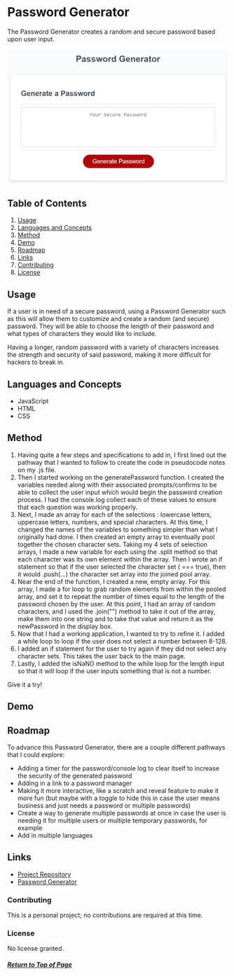 # Password Generator

The Password Generator creates a random and secure password based upon user input. 

![Display](Assets/display.png)

## Table of Contents

1. [Usage](#Usage)
1. [Languages and Concepts](#Languages-and-Concepts)
1. [Method](#Method)
1. [Demo](#Demo)
1. [Roadmap](#Roadmap)
1. [Links](#Links)
1. [Contributing](#Contributing)
1. [License](#License)

## Usage

If a user is in need of a secure password, using a Password Generator such as this will allow them to customize and create a random (and secure) password. They will be able to choose the length of their password and what types of characters they would like to include.

Having a longer, random password with a variety of characters increases the strength and security of said password, making it more difficult for hackers to break in.

## Languages and Concepts

- JavaScript
- HTML
- CSS

## Method

1. Having quite a few steps and specifications to add in, I first lined out the pathway that I wanted to follow to create the code in pseudocode notes on my .js file.
1. Then I started working on the generatePassword function. I created the variables needed along with their associated prompts/confirms to be able to collect the user input which would begin the password creation process. I had the console.log collect each of these values to ensure that each question was working properly.
1. Next, I made an array for each of the selections : lowercase letters, uppercase letters, numbers, and special characters. At this time, I changed the names of the variables to something simpler than what I originally had done. I then created an empty array to eventually pool together the chosen character sets. Taking my 4 sets of selection arrays, I made a new variable for each using the .split method so that each character was its own element within the array. Then I wrote an if statement so that if the user selected the character set ( === true), then it would .push(...) the character set array into the joined pool array.
1. Near the end of the function, I created a new, empty array. For this array, I made a for loop to grab random elements from within the pooled array, and set it to repeat the number of times equal to the length of the password chosen by the user. At this point, I had an array of random characters, and  I used the .join("") method to take it out of the array, make them into one string and to take that value and return it as the newPassword in the display box.
1. Now that I had a working application, I wanted to try to refine it. I added a while loop to loop if the user does not select a number between 8-128.
1. I added an if statement for the user to try again if they did not select any character sets. This takes the user back to the main page.
1. Lastly, I added the isNaN() method to the while loop for the length input so that it will loop if the user inputs something that is not a number.

Give it a try!

## Demo

## Roadmap

To advance this Password Generator, there are a couple different pathways that I could explore: 
- Adding a timer for the password/console log to clear itself to increase the security of the generated password
- Adding in a link to a password manager
- Making it more interactive, like a scratch and reveal feature to make it more fun (but maybe with a toggle to hide this in case the user means business and just needs a password or multiple passwords)
- Create a way to generate multiple passwords at once in case the user is needing it for multiple users or multiple temporary passwords, for example
- Add in multiple languages

## Links

- [Project Repository](https://github.com/ncmarsh/3_password_generator)
- [Password Generator](https://ncmarsh.github.io/3_password_generator/)

### Contributing

This is a personal project; no contributions are required at this time.

### License

No license granted.

##### [Return to Top of Page](#Password-Generator)